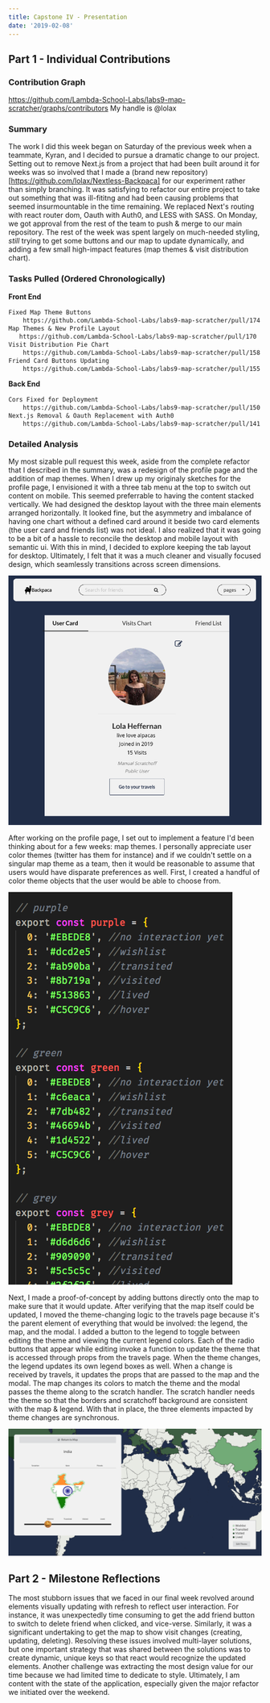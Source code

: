 ```yaml
---
title: Capstone IV - Presentation
date: '2019-02-08'
---
```


## Part 1 - Individual Contributions

### Contribution Graph

https://github.com/Lambda-School-Labs/labs9-map-scratcher/graphs/contributors
My handle is @lolax

### Summary
The work I did this week began on Saturday of the previous week when a teammate, Kyran, and I decided to pursue a dramatic change to our project. Setting out to remove Next.js from a project that had been built around it for weeks was so involved that I made a (brand new repository)[https://github.com/lolax/Nextless-Backpaca] for our experiment rather than simply branching. It was satisfying to refactor our entire project to take out something that was ill-fititng and had been causing problems that seemed insurmountable in the time remaining. We replaced Next's routing with react router dom, Oauth with Auth0, and LESS with SASS. On Monday, we got approval from the rest of the team to push & merge to our main repository. The rest of the week was spent largely on much-needed styling, _still_ trying to get some buttons and our map to update dynamically, and adding a few small high-impact features (map themes & visit distribution chart). 
 
	
### Tasks Pulled (Ordered Chronologically)

**Front End**

	Fixed Map Theme Buttons
        https://github.com/Lambda-School-Labs/labs9-map-scratcher/pull/174
    Map Themes & New Profile Layout
       https://github.com/Lambda-School-Labs/labs9-map-scratcher/pull/170
    Visit Distribution Pie Chart
        https://github.com/Lambda-School-Labs/labs9-map-scratcher/pull/158
    Friend Card Buttons Updating
        https://github.com/Lambda-School-Labs/labs9-map-scratcher/pull/155

**Back End**

    Cors Fixed for Deployment     
        https://github.com/Lambda-School-Labs/labs9-map-scratcher/pull/150
    Next.js Removal & Oauth Replacement with Auth0
        https://github.com/Lambda-School-Labs/labs9-map-scratcher/pull/141

### Detailed Analysis

My most sizable pull request this week, aside from the complete refactor that I described in the summary, was a redesign of the profile page and the addition of map themes. When I drew up my originaly sketches for the profile page, I envisioned it with a three tab menu at the top to switch out content on mobile. This seemed preferrable to having the content stacked vertically. We had designed the desktop layout with the three main elements arranged horizontally. It looked fine, but the asymmetry and imbalance of having one chart without a defined card around it beside two card elements (the user card and friends list) was not ideal. I also realized that it was going to be a bit of a hassle to reconcile the desktop and mobile layout with semantic ui. With this in mind, I decided to explore keeping the tab layout for desktop. Ultimately, I felt that it was a much cleaner and visually focused design, which seamlessly transitions across screen dimensions.

![profile card](../../assets/capstone/profilecard.png)

After working on the profile page, I set out to implement a feature I'd been thinking about for a few weeks: map themes. I personally appreciate user color themes (twitter has them for instance) and if we couldn't settle on a singular map theme as a team, then it would be reasonable to assume that users would have disparate preferences as well. First, I created a handful of color theme objects that the user would be able to choose from. 

![country styles](../../assets/capstone/countrystyles.png)

Next, I made a proof-of-concept by adding buttons directly onto the map to make sure that it would update. After verifying that the map itself could be updated, I moved the theme-changing logic to the travels page because it's the parent element of everything that would be involved: the legend, the map, and the modal. I added a button to the legend to toggle between editing the theme and viewing the current legend colors. Each of the radio buttons that appear while editing invoke a function to update the theme that is accessed through props from the travels page. When the theme changes, the legend updates its own legend boxes as well. When a change is received by travels, it updates the props that are passed to the map and the modal. The map changes its colors to match the theme and the modal passes the theme along to the scratch handler. The scratch handler needs the theme so that the borders and scratchoff background are consistent with the map & legend. With that in place, the three elements impacted by theme changes are synchronous.

![map theme](../../assets/capstone/maptheme.png)


## Part 2 - Milestone Reflections

The most stubborn issues that we faced in our final week revolved around elements visually updating with refresh to reflect user interaction. For instance, it was unexpectedly time consuming to get the add friend button to switch to delete friend when clicked, and vice-verse. Similarly, it was a significant undertaking to get the map to show visit changes (creating, updating, deleting). Resolving these issues involved multi-layer solutions, but one important strategy that was shared between the solutions was to create dynamic, unique keys so that react would recognize the updated elements. Another challenge was extracting the most design value for our time because we had limited time to dedicate to style. Ultimately, I am content with the state of the application, especially given the major refactor we initiated over the weekend.